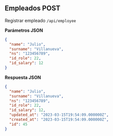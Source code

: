 ## Empleados POST

Registrar empleado
`/api/employee`

**Parámetros JSON**
```json
{
  "name": "Julio",
  "surname": "Villanueva",
  "ns": "123456789",
  "id_role": 22,
  "id_salary": 12
}
```
**Respuesta JSON**
```json
{
  "name": "Julio",
  "surname": "Villanueva",
  "ns": "123456789",
  "id_role": 22,
  "id_salary": 12,
  "updated_at": "2023-03-15T19:54:09.000000Z",
  "created_at": "2023-03-15T19:54:09.000000Z",
  "id": 45
}
```
